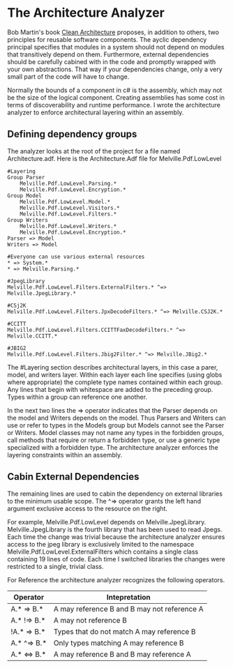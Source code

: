 ﻿# The Architecture Analyzer

Bob Martin's book [Clean Architecture](https://www.amazon.com/Clean-Architecture-Craftsmans-Software-Structure/dp/0134494164) proposes, in addition to others, two principles for reusable software components.  The ayclic dependency principal specifies that modules in a
system should not depend on modules that transitively depend on them.  Furthermore, external dependencies should be carefully cabined with in the code and promptly wrapped with your own abstractions.  That way if your dependencies change, only a very small part of the code will have to change.

Normally the bounds of a component in c# is the assembly, which may not be the size of the logical component.  Creating assemblies has some cost in terms of discoverability and runtime performance.  I wrote the architecture analyzer to enforce architectural layering within an assembly.

## Defining dependency groups

The analyzer looks at the root of the project for a file named Architecture.adf.  Here is the Architecture.Adf file for Melville.Pdf.LowLevel

````
#Layering
Group Parser
    Melville.Pdf.LowLevel.Parsing.*
    Melville.Pdf.LowLevel.Encryption.*
Group Model
    Melville.Pdf.LowLevel.Model.*
    Melville.Pdf.LowLevel.Visitors.*
    Melville.Pdf.LowLevel.Filters.*
Group Writers
    Melville.Pdf.LowLevel.Writers.*
    Melville.Pdf.LowLevel.Encryption.*
Parser => Model
Writers => Model

#Everyone can use various external resources
* => System.*
* => Melville.Parsing.*

#JpegLibrary
Melville.Pdf.LowLevel.Filters.ExternalFilters.* ^=> Melville.JpegLibrary.*

#CSj2K
Melville.Pdf.LowLevel.Filters.JpxDecodeFilters.* ^=> Melville.CSJ2K.*

#CCITT
Melville.Pdf.LowLevel.Filters.CCITTFaxDecodeFilters.* ^=> Melville.CCITT.*

#JBIG2
Melville.Pdf.LowLevel.Filters.Jbig2Filter.* ^=> Melville.JBig2.*
````
The #Layering section describes architectural layers, in this case a parer, model, and writers layer.  Within each layer each line specifies (using globs where appropriate) the complete type names contained within each group.  Any lines that begin with whitespace are added to the preceding group.  Types within a group can reference one another.

In the next two lines the => operator indicates that the Parser depends on the model and Writers depends on the model.  Thus Parsers and Writers can use or refer to types in the Models group but Models cannot see the Parser or Writers.  Model classes may not name any types in the forbidden groups, call methods that require or return a forbidden type, or use a generic type specialized with a forbidden type.  The architecture analyzer enforces the layering constraints within an assembly.

## Cabin External Dependencies

The remaining lines are used to cabin the dependency on external libraries to the minimum usable scope.  The ^=> operator grants the left hand argument exclusive access to the resource on the right.

For example, Melville.Pdf.LowLevel depends on Melville.JpegLibrary.  Melville.JpegLibrary is the fourth library that has been used to read Jpegs.  Each time the change was trivial because the architecture analyzer ensures access to the jpeg library is exclusively limited to the namespace Melville.Pdf.LowLevel.ExternalFilters which contains a single class containing 19 lines of code.  Each time I switched libraries the changes were restricted to a single, trivial class.

For Reference the architecture analyzer recognizes the following operators.

| Operator     |Intepretation|
|--------------|---|
|  A.* => B.*  | A may reference B and B may not reference A |
 |  A.* !=> B.* | A may not reference B |
 |  !A.* => B.* | Types that do not match A may reference B |
 |  A.* ^=> B.* | Only types matching A may reference B |
 |  A.* <=> B.* | A may reference B and B may reference A |